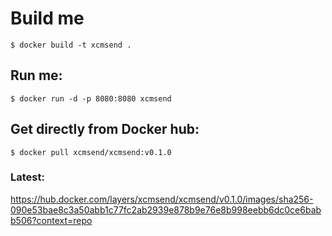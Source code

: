 # Build me  
```
$ docker build -t xcmsend .
```

## Run me:  
```
$ docker run -d -p 8080:8080 xcmsend
```


## Get directly from Docker hub:
```
$ docker pull xcmsend/xcmsend:v0.1.0
```


### Latest:   
https://hub.docker.com/layers/xcmsend/xcmsend/v0.1.0/images/sha256-090e53bae8c3a50abb1c77fc2ab2939e878b9e76e8b998eebb6dc0ce6babb506?context=repo
